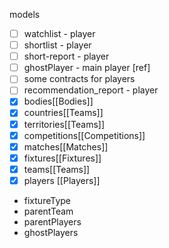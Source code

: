 models
- [ ] watchlist - player
- [ ] shortlist - player
- [ ] short-report - player
- [ ] ghostPlayer - main player [ref]
- [ ] some contracts for players 
- [ ] recommendation_report - player
- [x] bodies[[Bodies]]
- [x] countries[[Teams]]
- [x] territories[[Teams]]
- [x] competitions[[Competitions]]
- [x] matches[[Matches]]
- [x] fixtures[[Fixtures]]
- [x] teams[[Teams]]
- [x] players [[Players]]
- fixtureType
- parentTeam
- parentPlayers
- ghostPlayers